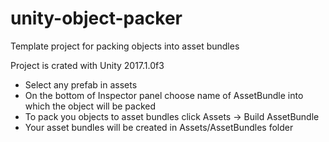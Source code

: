 # unity-object-packer
Template project for packing objects into asset bundles

Project is crated with Unity 2017.1.0f3

- Select any prefab in assets
- On the bottom of Inspector panel choose name of AssetBundle into which the object will be packed
- To pack you objects to asset bundles click Assets -> Build AssetBundle
- Your asset bundles will be created in Assets/AssetBundles folder